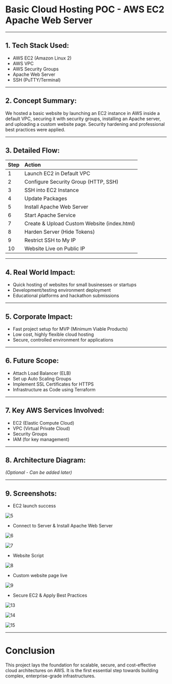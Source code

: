 # Basic Cloud Hosting POC - AWS EC2 Apache Web Server

---

## 1. Tech Stack Used:
- AWS EC2 (Amazon Linux 2)
- AWS VPC
- AWS Security Groups
- Apache Web Server
- SSH (PuTTY/Terminal)

---

## 2. Concept Summary:
We hosted a basic website by launching an EC2 instance in AWS inside a default VPC, securing it with security groups, installing an Apache server, and uploading a custom website page. Security hardening and professional best practices were applied.

---

## 3. Detailed Flow:

| Step | Action |
|:-----|:-------|
| 1 | Launch EC2 in Default VPC |
| 2 | Configure Security Group (HTTP, SSH) |
| 3 | SSH into EC2 Instance |
| 4 | Update Packages |
| 5 | Install Apache Web Server |
| 6 | Start Apache Service |
| 7 | Create & Upload Custom Website (index.html) |
| 8 | Harden Server (Hide Tokens) |
| 9 | Restrict SSH to My IP |
| 10 | Website Live on Public IP |

---

## 4. Real World Impact:
- Quick hosting of websites for small businesses or startups
- Development/testing environment deployment
- Educational platforms and hackathon submissions

---

## 5. Corporate Impact:
- Fast project setup for MVP (Minimum Viable Products)
- Low cost, highly flexible cloud hosting
- Secure, controlled environment for applications

---

## 6. Future Scope:
- Attach Load Balancer (ELB)
- Set up Auto Scaling Groups
- Implement SSL Certificates for HTTPS
- Infrastructure as Code using Terraform

---

## 7. Key AWS Services Involved:
- EC2 (Elastic Compute Cloud)
- VPC (Virtual Private Cloud)
- Security Groups
- IAM (for key management)

---

## 8. Architecture Diagram:
*(Optional - Can be added later)*

---

## 9. Screenshots:
- EC2 launch success

![5](https://github.com/user-attachments/assets/690a294f-a53c-4256-af90-f1dab5f11797)

- Connect to Server & Install Apache Web Server

![6](https://github.com/user-attachments/assets/15cfa5d5-cb3e-44ef-bf26-556f97ce39f4)

![7](https://github.com/user-attachments/assets/b53afd42-5747-422a-8331-9921148baa59)

- Website Script

![8](https://github.com/user-attachments/assets/ad51ec5d-e911-4961-896a-5df4d685cdfa)


- Custom website page live

![9](https://github.com/user-attachments/assets/84e7c683-d39a-4ac5-8d26-2a721f2554c0)

- Secure EC2 & Apply Best Practices

![13](https://github.com/user-attachments/assets/532295d2-3d89-48de-a371-fa80739c4a65)

![14](https://github.com/user-attachments/assets/0c2729fc-89b5-42b6-898c-81a793ddf5b4)

![15](https://github.com/user-attachments/assets/c5dc2293-e7a6-49ae-ae86-278316099306)

---

# Conclusion
This project lays the foundation for scalable, secure, and cost-effective cloud architectures on AWS. It is the first essential step towards building complex, enterprise-grade infrastructures.
